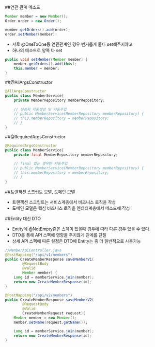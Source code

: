  ##연관 관계 메소드
 ```java
Member member = new Member();
Order order = new Order();

member.getOrders().add(order);
order.setMember(member);

```
- 서로 @OneToOne등 연관관계인 경우 번거롭게 둘다 set해주지않고
- 하나의 메소드로 양쪽 다 set

```java
public void setMember(Member member) {
    member.getOrders().add(this);
    this.member = member;
}
```

##@AllArgsConstructor
```java
@AllArgsConstructor
public class MemberService{
    private MemberRepository memberRepository;
    
    // 생성자 자동생성 및 자동주입
    // public MemberService(MemberRepository memberRepository) {
    // this.memberRepository = memberRepository;
    // }
}
```

##@RequiredArgsConstructor
```java
@RequiredArgsConstructor
public class MemberService{
    private final MemberRepository memberRepository;
    
    // final 있는 경우만 자동주입
    // public MemberService(MemberRepository memberRepository) {
    // this.memberRepository = memberRepository;
    // }
}
```

##트랜잭션 스크립트 모델, 도메인 모델
- 트랜잭션 스크립트는 서비스계층에서 비즈니스 로직을 작성
- 도메인 모델은 핵심 비즈니스 로직을 엔티티계층에서 메소드에 작성

##Entity 대신 DTO
- Entity에 @NotEmpty같은 스펙이 있을때 경우에 따라 다른 경우 있을 수 있다.
- DTO를 통해 API 스펙에 영향을 주지않게 관계를 단절
- 상세 API 스펙에 따른 설정은 DTO에 Entity는 좀 더 일반적으로 사용가능
```java
//MemberApiController.java
@PostMapping("/api/v1/members")
public CreateMemberResponse saveMemberV1(
        @RequestBody 
        @Valid 
        Member member) {
    Long id = memberService.join(member);
    return new CreateMemberResponse(id);
}

@PostMapping("/api/v2/members")
public CreateMemberResponse saveMemberV2(
        @RequestBody 
        @Valid 
        CreateMemberRequest request){
    Member member = new Member();
    member.setName(request.getName());

    Long id = memberService.join(member);
    return new CreateMemberResponse(id);
}
```